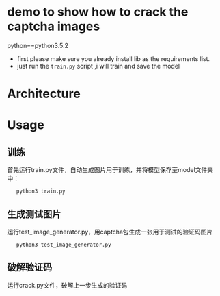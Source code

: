 # demo to show how to crack the captcha images 

python==python3.5.2
* first please make sure you already install lib as the requirements list.
* just run the `train.py` script ,i will train and save the model 

# Architecture

# Usage

## 训练
首先运行train.py文件，自动生成图片用于训练，并将模型保存至model文件夹中：
```
   python3 train.py
```

## 生成测试图片
运行test_image_generator.py，用captcha包生成一张用于测试的验证码图片
```
   python3 test_image_generator.py
```

## 破解验证码
运行crack.py文件，破解上一步生成的验证码
